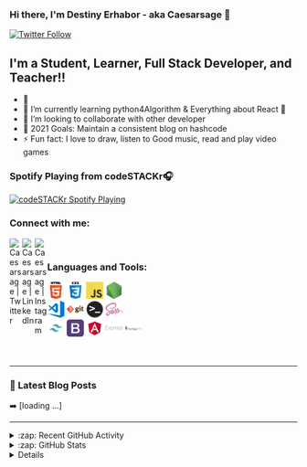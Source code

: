### Hi there, I'm Destiny Erhabor - aka Caesarsage 👋

[![Twitter Follow](https://img.shields.io/twitter/follow/caesar_sage?color=1DA1F2&logo=twitter&style=for-the-badge)](https://twitter.com/intent/follow?original_referer=https%3A%2F%2Fgithub.com%2FCaesarsage&screen_name=caesar_sage)

## I'm a Student, Learner, Full Stack Developer, and Teacher!!

- 🔭 
- 🌱 I’m currently learning python4Algorithm & Everything about React 🤣
- 👯 I’m looking to collaborate with other developer
- 🥅 2021 Goals: Maintain a consistent blog on hashcode
- ⚡ Fun fact: I love to draw, listen to Good music, read and play video games

### Spotify Playing from codeSTACKr🎧

[<img src="https://now-playing-codestackr.vercel.app/api/spotify-playing" alt="codeSTACKr Spotify Playing" width="350" />](https://open.spotify.com/user/swyqyimdc12jajde4vpwd2x1b)

### Connect with me:

[<img align="left"  background="white"  alt="Caesarsage | Twitter" width="22px" src="https://cdn.jsdelivr.net/npm/simple-icons@v3/icons/twitter.svg" />][twitter]
[<img align="left" alt="Caesarsage | LinkedIn" width="22px" src="https://cdn.jsdelivr.net/npm/simple-icons@v3/icons/linkedin.svg" />][linkedin]
[<img align="left" alt="Caesarsage | Instagram" width="22px" src="https://cdn.jsdelivr.net/npm/simple-icons@3.13.0/icons/facebook.svg" />][facebook]

<br />

### Languages and Tools:
<div>
  <img alt="HTML5" width="30px"src="https://raw.githubusercontent.com/github/explore/80688e429a7d4ef2fca1e82350fe8e3517d3494d/topics/html/html.png" />
  <img alt="CSS3" width="30px" src="https://raw.githubusercontent.com/github/explore/80688e429a7d4ef2fca1e82350fe8e3517d3494d/topics/css/css.png" />
  <img alt="JavaScript" width="30px" src="https://raw.githubusercontent.com/github/explore/80688e429a7d4ef2fca1e82350fe8e3517d3494d/topics/javascript/javascript.png" />
  <img alt="Node.js" width="30px" src="https://raw.githubusercontent.com/github/explore/80688e429a7d4ef2fca1e82350fe8e3517d3494d/topics/nodejs/nodejs.png" />
</div>
<div>
  <img alt="Visual Studio Code" width="30px" src="https://raw.githubusercontent.com/github/explore/80688e429a7d4ef2fca1e82350fe8e3517d3494d/topics/visual-studio-code/visual-studio-code.png" />
  <img alt="Git" width="30px" src="https://raw.githubusercontent.com/github/explore/80688e429a7d4ef2fca1e82350fe8e3517d3494d/topics/git/git.png" />
  <img alt="Terminal" width="30px" src="https://raw.githubusercontent.com/github/explore/80688e429a7d4ef2fca1e82350fe8e3517d3494d/topics/terminal/terminal.png" />
  <img alt="Sass" width="30px" src="https://raw.githubusercontent.com/github/explore/80688e429a7d4ef2fca1e82350fe8e3517d3494d/topics/sass/sass.png" />
</div>
<div>
  <img alt="Tailwind" width="30px" src="https://raw.githubusercontent.com/github/explore/80688e429a7d4ef2fca1e82350fe8e3517d3494d/topics/tailwind/tailwind.png" />
  <img alt="Bootstrap" width="30px" src="https://raw.githubusercontent.com/github/explore/80688e429a7d4ef2fca1e82350fe8e3517d3494d/topics/bootstrap/bootstrap.png" />
  <img alt="Angular" width="30px" src="https://raw.githubusercontent.com/github/explore/80688e429a7d4ef2fca1e82350fe8e3517d3494d/topics/angular/angular.png" />
  <img alt="Express" width="30px" src="https://raw.githubusercontent.com/github/explore/80688e429a7d4ef2fca1e82350fe8e3517d3494d/topics/express/express.png" />
  <img alt="MongoDB" width="30px" src="https://raw.githubusercontent.com/github/explore/80688e429a7d4ef2fca1e82350fe8e3517d3494d/topics/mongodb/mongodb.png" />
</div>

<br />
<br />

---

### 📕 Latest Blog Posts

<!-- BLOG-POST-LIST:START -->
➡️ [loading ...]
<!-- BLOG-POST-LIST:END -->

---

<details>
  <summary>:zap: Recent GitHub Activity</summary>
  
<!--START_SECTION:activity-->

<!--END_SECTION:activity-->

</details>

<details>
  <summary>:zap: GitHub Stats</summary>

  <img alt="Caesarsage's GitHub Stats" src="https://github-readme-stats.vercel.app/api?username=Caesarsage&show_icons=true&hide_border=true&theme=radical" />

</details>

<details>

[![Top Langs](https://github-readme-stats.vercel.app/api/top-langs/?username=Caesarsage&layout=compact&theme=radical)](https://github.com/anuraghazra/github-readme-stats)
</details>

[twitter]: https://twitter.com/caesar_sage
[facebook]: https://instagram.com/Caesarsage
[linkedin]: https://linkedin.com/in/destiny-erhabor
